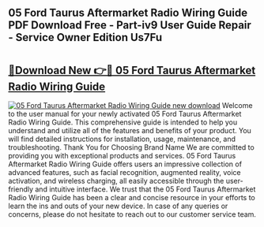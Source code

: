 ## 05 Ford Taurus Aftermarket Radio Wiring Guide PDF Download Free - Part-iv9 User Guide Repair - Service Owner Edition Us7Fu

# <h2><a href="http://bc70027.oget.top/?id=05+Ford+Taurus+Aftermarket+Radio+Wiring+Guide">🔗Download New 👉🔴 05 Ford Taurus Aftermarket Radio Wiring Guide</a></h2>

[![05 Ford Taurus Aftermarket Radio Wiring Guide new download](https://i.imgur.com/5g1atiW.png)](http://bc70027.oget.top/?id=05+Ford+Taurus+Aftermarket+Radio+Wiring+Guide)
Welcome to the user manual for your newly activated 05 Ford Taurus Aftermarket Radio Wiring Guide. This comprehensive guide is intended to help you understand and utilize all of the features and benefits of your product. You will find detailed instructions for installation, usage, maintenance, and troubleshooting. Thank You for Choosing Brand Name We are committed to providing you with exceptional products and services. 05 Ford Taurus Aftermarket Radio Wiring Guide offers users an impressive collection of advanced features, such as facial recognition, augmented reality, voice activation, and wireless charging, all easily accessible through the user-friendly and intuitive interface. We trust that the 05 Ford Taurus Aftermarket Radio Wiring Guide has been a clear and concise resource in your efforts to learn the ins and outs of your new device. In case of any queries or concerns, please do not hesitate to reach out to our customer service team.

